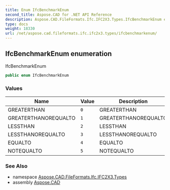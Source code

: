 ```yaml
---
title: Enum IfcBenchmarkEnum
second_title: Aspose.CAD for .NET API Reference
description: Aspose.CAD.FileFormats.Ifc.IFC2X3.Types.IfcBenchmarkEnum enum. IfcBenchmarkEnum
type: docs
weight: 18330
url: /net/aspose.cad.fileformats.ifc.ifc2x3.types/ifcbenchmarkenum/
---
```

## IfcBenchmarkEnum enumeration

IfcBenchmarkEnum

```csharp
public enum IfcBenchmarkEnum
```

### Values

| Name | Value | Description |
| --- | --- | --- |
| GREATERTHAN | `0` | GREATERTHAN |
| GREATERTHANOREQUALTO | `1` | GREATERTHANOREQUALTO |
| LESSTHAN | `2` | LESSTHAN |
| LESSTHANOREQUALTO | `3` | LESSTHANOREQUALTO |
| EQUALTO | `4` | EQUALTO |
| NOTEQUALTO | `5` | NOTEQUALTO |

### See Also

* namespace [Aspose.CAD.FileFormats.Ifc.IFC2X3.Types](../../aspose.cad.fileformats.ifc.ifc2x3.types/)
* assembly [Aspose.CAD](../../)


